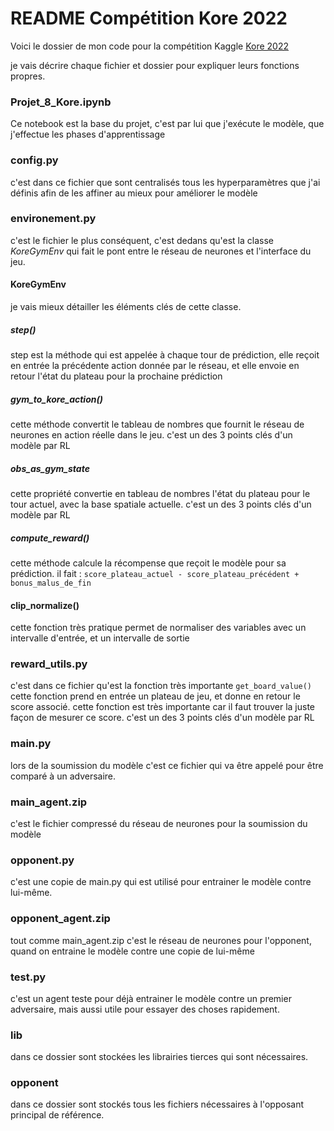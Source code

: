 # README Compétition Kore 2022

Voici le dossier de mon code pour la compétition Kaggle [Kore 2022](https://www.kaggle.com/competitions/kore-2022/overview)

je vais décrire chaque fichier et dossier pour expliquer leurs fonctions propres.

### Projet_8_Kore.ipynb
Ce notebook est la base du projet, c'est par lui que j'exécute le modèle, que j'effectue les phases d'apprentissage

### config.py
c'est dans ce fichier que sont centralisés tous les hyperparamètres que j'ai définis afin de les affiner au mieux pour améliorer le modèle

### environement.py
c'est le fichier le plus conséquent, c'est dedans qu'est la classe *KoreGymEnv* qui fait le pont entre le réseau de neurones et l'interface du jeu.

#### KoreGymEnv
je vais mieux détailler les éléments clés de cette classe.

##### step()
step est la méthode qui est appelée à chaque tour de prédiction, elle reçoit en entrée la précédente action donnée par le réseau, et elle envoie en retour l'état du plateau pour la prochaine prédiction

##### gym_to_kore_action()
cette méthode convertit le tableau de nombres que fournit le réseau de neurones en action réelle dans le jeu.
c'est un des 3 points clés d'un modèle par RL

##### obs_as_gym_state
cette propriété convertie en tableau de nombres l'état du plateau pour le tour actuel, avec la base spatiale actuelle.
c'est un des 3 points clés d'un modèle par RL

##### compute_reward()
cette méthode calcule la récompense que reçoit le modèle pour sa prédiction.
il fait :
`score_plateau_actuel - score_plateau_précédent + bonus_malus_de_fin`

#### clip_normalize()
cette fonction très pratique permet de normaliser des variables avec un intervalle d'entrée, et un intervalle de sortie

<div style="page-break-after: always;"></div>

### reward_utils.py
c'est dans ce fichier qu'est la fonction très importante `get_board_value()`
cette fonction prend en entrée un plateau de jeu, et donne en retour le score associé.
cette fonction est très importante car il faut trouver la juste façon de mesurer ce score.
c'est un des 3 points clés d'un modèle par RL

### main.py
lors de la soumission du modèle c'est ce fichier qui va être appelé pour être comparé à un adversaire.

### main_agent.zip
c'est le fichier compressé du réseau de neurones pour la soumission du modèle

### opponent.py
c'est une copie de main.py qui est utilisé pour entrainer le modèle contre lui-même.

### opponent_agent.zip
tout comme main_agent.zip c'est le réseau de neurones pour l'opponent, quand on entraine le modèle contre une copie de lui-même

### test.py
c'est un agent teste pour déjà entrainer le modèle contre un premier adversaire, mais aussi utile pour essayer des choses rapidement.

### lib
dans ce dossier sont stockées les librairies tierces qui sont nécessaires.

### opponent
dans ce dossier sont stockés tous les fichiers nécessaires à l'opposant principal de référence.